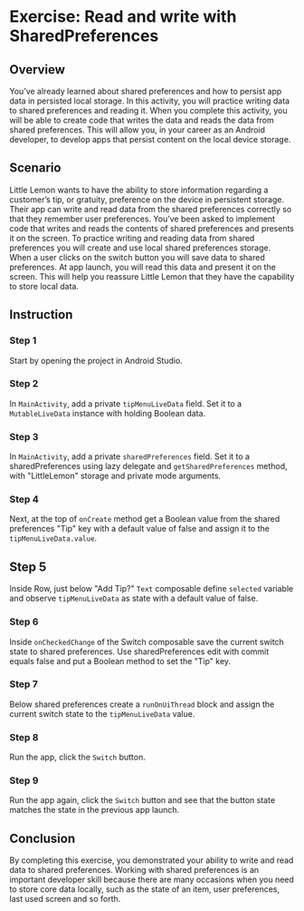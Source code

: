 # Exercise: Read and write with SharedPreferences

## Overview
You’ve already learned about shared preferences
and how to persist app data in persisted local storage.
In this activity, you will practice writing data to shared preferences and reading it.
When you complete this activity, you will be able to create code that writes the data
and reads the data from shared preferences. 
This will allow you, in your career as an Android developer, 
to develop apps that persist content on the local device storage.

## Scenario
Little Lemon wants to have the ability to store information regarding a customer’s tip, 
or gratuity, preference on the device in persistent storage. 
Their app can write and read data from the shared preferences correctly 
so that they remember user preferences. 
You’ve been asked to implement code that writes and reads the contents of shared preferences
and presents it on the screen. 
To practice writing and reading data from shared preferences you will create and use local shared preferences storage.
When a user clicks on the switch button you will save data to shared preferences. 
At app launch, you will read this data and present it on the screen. 
This will help you reassure Little Lemon that they have the capability to store local data.

## Instruction

### Step 1
Start by opening the project in Android Studio.

### Step 2
In `MainActivity`, add a private `tipMenuLiveData` field.
Set it to a `MutableLiveData` instance with holding Boolean data.

### Step 3
In `MainActivity`, add a private `sharedPreferences` field. 
Set it to a sharedPreferences using lazy delegate and `getSharedPreferences` method, 
with "LittleLemon" storage and private mode arguments.

### Step 4
Next, at the top of `onCreate` method get a Boolean value from the shared preferences  "Tip" key
with a default value of false and assign it to the `tipMenuLiveData.value`.

## Step 5
Inside Row, just below "Add Tip?" `Text` composable define `selected` variable
and observe `tipMenuLiveData` as state with a default value of false.

### Step 6
Inside `onCheckedChange` of the Switch composable save the current switch state to shared preferences. 
Use sharedPreferences edit with commit equals false 
and put a Boolean method to set the "Tip" key.

### Step 7
Below shared preferences create a `runOnUiThread` block 
and assign the current switch state to the `tipMenuLiveData` value.

### Step 8
Run the app, click the `Switch` button.

### Step 9
Run the app again, click the `Switch` button 
and see that the button state matches the state in the previous app launch.

## Conclusion
By completing this exercise, you demonstrated your ability to write and read data to shared preferences.
Working with shared preferences is an important developer skill 
because there are many occasions when you need to store core data locally,
such as the state of an item, user preferences, last used screen and so forth.